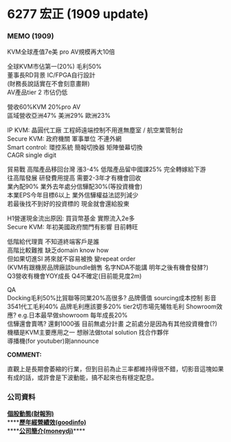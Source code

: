 # 6277 宏正 \(1909 update\)

### MEMO \(1909\)

KVM全球產值7e美 pro AV規模再大10倍

全球KVM市佔第一\(20%\) 毛利50%   
董事長RD背景 IC/FPGA自行設計   
\(財務長說話實在不會刻意畫餅\)   
AV產品tier 2 市佔仍低

營收60%KVM 20%pro AV   
區域營收亞洲47% 美洲29% 歐洲23%

IP KVM: 晶圓代工廠 工程師遠端控制不用進無塵室 / 航空業管制台   
Secure KVM: 政府機關 軍事單位 不連外網   
Smart control: 環控系統 簡報切換器 矩陣螢幕切換   
CAGR single digit

貿易戰 高階產品移回台灣 漲3-4% 低階產品留中國課25% 完全轉嫁給下游   
往高階發展 研發費用提高 需要2-3年才有機會回收   
業內配90% 業外去年處分信驊配30%\(等投資機會\)   
本業EPS今年目標6以上 業外信驊權益法認列減少   
若最後找不到好的投資標的 現金就會還給股東

H1營運現金流出原因: 買貨幣基金 實際流入2e多   
Secure KVM: 年初美國政府關門有影響 目前轉旺

低階給代理賣 不知道終端客戶是誰   
高階比較難推 缺乏domain know how   
但如果切進SI 將來就不容易被換 變repeat order   
\(KVM有跟機房品牌廠談bundle銷售 名字NDA不能講 明年之後有機會發酵?\)   
Q3營收有機會YOY成長 Q4不確定\(目前能見度2m\)

QA   
Docking毛利50%比貿聯等同業20%高很多? 品牌價值 sourcing成本控制 影音3541代工毛利40% 品牌毛利應該要多20% tier2切市場先犧牲毛利 Showroom效應? e.g.日本最早做showroom 每年成長20%   
信驊還會賣嗎? 還剩1000張 目前無處分計畫 之前處分是因為有其他投資機會\(?\)   
機櫃是KVM主要應用之一 想辦法做total solution 找合作夥伴   
導播機\(for youtuber\)剛announce  
  
**COMMENT:**  
  
直觀上是長期會萎縮的行業，但到目前為止三率都維持得很不錯，切影音這塊如果有成的話，或許會是下波動能，搞不起來也有穩定配息。

### 公司資料

[**個股動態\(財報狗\)**](https://statementdog.com/analysis/tpe/6277)  
****[**歷年經營績效\(goodinfo\)**](https://goodinfo.tw/StockInfo/StockBzPerformance.asp?STOCK_ID=6277)  
****[**公司簡介\(moneydj\)**](https://www.moneydj.com/KMDJ/Wiki/wikiViewer.aspx?keyid=3ad7b94e-9e26-42f9-8ca4-7a8c9de522c6)\*\*\*\*

